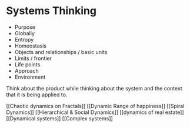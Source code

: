 # Systems Thinking

* Purpose
* Globally
* Entropy
* Homeostasis
* Objects and relationships / basic units
* Limits / frontier
* Life points
* Approach
* Environment

Think about the product while thinking about the system and the context that it is being applied to.

[[Chaotic dynamics on Fractals]]
[[Dynamic Range of happiness]]
[[Spiral Dynamics]]
[[Hierarchical & Social Dynamics]]
[[dynamics of real estate]]
[[Dynamical systems]]
[[Complex systems]]